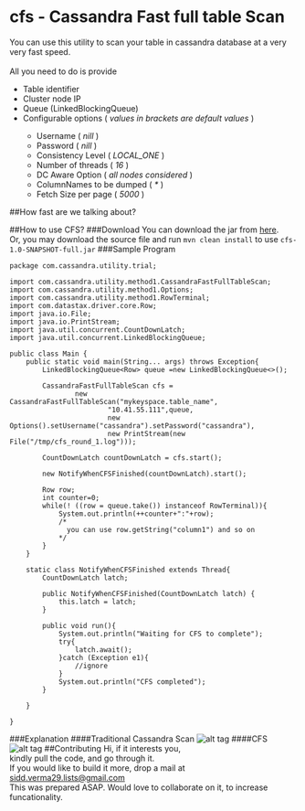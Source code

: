 # cfs - Cassandra Fast full table Scan
You can use this utility to scan your table in cassandra database at a very very fast speed.<br><br>
All you need to do is provide <br>
<ul>
<li>Table identifier</li>
<li>Cluster node IP</li>
<li>Queue (LinkedBlockingQueue)
<li>Configurable options ( <i>values in brackets are default values</i> )</li>
<ul>
<li>Username ( <i>nill</i> )</li>
<li>Password ( <i>nill</i> )</li>
<li>Consistency Level ( <i>LOCAL_ONE</i> )</li>
<li>Number of threads ( <i>16</i> )</li>
<li>DC Aware Option ( <i>all nodes considered</i> )</li>
<li>ColumnNames to be dumped ( <i>*</i> )</li>
<li>Fetch Size per page ( <i>5000</i> )</li>
</ul>
</ul>
##How fast are we talking about?

##How to use CFS?
###Download
You can download the jar from <a href="https://drive.google.com/file/d/0Bx4phBKd267eNXBncEN2aVlLREk/view?usp=sharing">here</a>.<br>
Or, you may download the source file and run ```mvn clean install``` to use ```cfs-1.0-SNAPSHOT-full.jar```
###Sample Program
```
package com.cassandra.utility.trial;

import com.cassandra.utility.method1.CassandraFastFullTableScan;
import com.cassandra.utility.method1.Options;
import com.cassandra.utility.method1.RowTerminal;
import com.datastax.driver.core.Row;
import java.io.File;
import java.io.PrintStream;
import java.util.concurrent.CountDownLatch;
import java.util.concurrent.LinkedBlockingQueue;

public class Main {
    public static void main(String... args) throws Exception{
        LinkedBlockingQueue<Row> queue =new LinkedBlockingQueue<>();
        
        CassandraFastFullTableScan cfs = 
                new CassandraFastFullTableScan("mykeyspace.table_name",
                        "10.41.55.111",queue,
                        new Options().setUsername("cassandra").setPassword("cassandra"),
                        new PrintStream(new File("/tmp/cfs_round_1.log")));
                        
        CountDownLatch countDownLatch = cfs.start();
        
        new NotifyWhenCFSFinished(countDownLatch).start();
        
        Row row;
        int counter=0;
        while(! ((row = queue.take()) instanceof RowTerminal)){
            System.out.println(++counter+":"+row);
            /*
              you can use row.getString("column1") and so on
            */
        }
    }

    static class NotifyWhenCFSFinished extends Thread{
        CountDownLatch latch;

        public NotifyWhenCFSFinished(CountDownLatch latch) {
            this.latch = latch;
        }

        public void run(){
            System.out.println("Waiting for CFS to complete");
            try{
                latch.await();
            }catch (Exception e1){
                //ignore
            }
            System.out.println("CFS completed");
        }

    }

}
```
###Explanation
####Traditional Cassandra Scan
![alt tag](https://github.com/siddv29/cfs/blob/master/images/TraditionalCassandrScan.png)
####CFS
![alt tag](https://github.com/siddv29/cfs/blob/master/images/CFS.png)
##Contributing
Hi, if it interests you, 
<br>kindly pull the code, and go through it.
<br>If you would like to build it more, drop a mail at sidd.verma29.lists@gmail.com
<br>This was prepared ASAP. Would love to collaborate on it, to increase funcationality.


